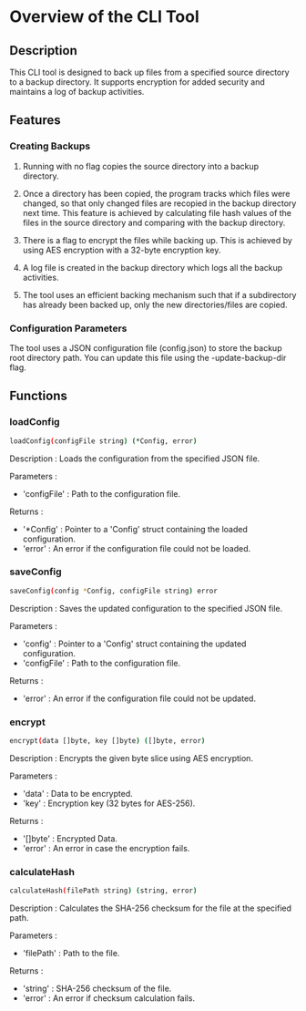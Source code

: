 # Overview of the CLI Tool

## Description
This CLI tool is designed to back up files from a specified source directory to a backup directory. It supports encryption for added security and maintains a log of backup activities.

## Features

### Creating Backups

1. Running with no flag copies the source directory into a backup directory.

2. Once a directory has been copied, the program tracks which files were changed, so that only changed files are recopied in the backup directory next time. This feature is achieved by calculating file hash values of the files in the source directory and comparing with the backup directory.

3. There is a flag to encrypt the files while backing up. This is achieved by using AES encryption with a 32-byte encryption key.

4. A log file is created in the backup directory which logs all the backup activities.

5. The tool uses an efficient backing mechanism such that if a subdirectory has already been backed up, only the new directories/files are copied.

### Configuration Parameters
The tool uses a JSON configuration file (config.json) to store the backup root directory path. You can update this file using the -update-backup-dir flag.

## Functions
### loadConfig
```bash
loadConfig(configFile string) (*Config, error)
```
Description : Loads the configuration from the specified JSON file.

Parameters : 
- 'configFile' : Path to the configuration file.

Returns : 
- '*Config' : Pointer to a 'Config' struct containing the loaded configuration.
- 'error' :  An error if the configuration file could not be loaded.

### saveConfig
```bash
saveConfig(config *Config, configFile string) error
```

Description :  Saves the updated configuration to the specified JSON file.

Parameters : 
- 'config' : Pointer to a 'Config' struct containing the updated configuration.
- 'configFile' : Path to the configuration file.

Returns : 
- 'error' : An error if the configuration file could not be updated.

### encrypt
```bash
encrypt(data []byte, key []byte) ([]byte, error)
```

Description : Encrypts the given byte slice using AES encryption.

Parameters :
- 'data' : Data to be encrypted.
- 'key' : Encryption key (32 bytes for AES-256).

Returns :
- '[]byte' : Encrypted Data.
- 'error' : An error in case the encryption fails.

### calculateHash
```bash
calculateHash(filePath string) (string, error)
```

Description : Calculates the SHA-256 checksum for the file at the specified path.

Parameters :
- 'filePath' : Path to the file.

Returns :
- 'string' : SHA-256 checksum of the file.
- 'error' : An error if checksum calculation fails.







